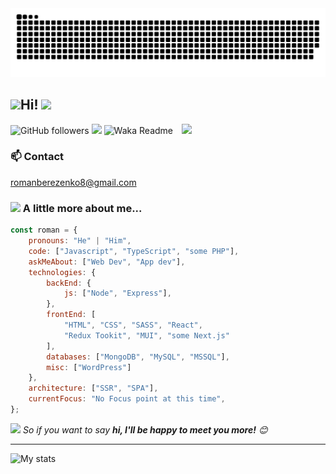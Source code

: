 <div align="center">
  <img src="https://raw.githubusercontent.com/1999AZZAR/1999AZZAR/readme/resources/img/grid-snake.svg"
     alt="snake" />
</div>

<h2><img src="https://emojis.slackmojis.com/emojis/images/1531849430/4246/blob-sunglasses.gif?1531849430" width="30"/>Hi! <img src="https://media.giphy.com/media/12oufCB0MyZ1Go/giphy.gif" width="50"></h2>
<img align='right' src="https://media.giphy.com/media/M9gbBd9nbDrOTu1Mqx/giphy.gif" width="230">

![GitHub followers](https://img.shields.io/github/followers/berezenko04?label=Follow&style=social)
![](https://komarev.com/ghpvc/?username=berezenko04)
![Waka Readme](https://github.com/anmol098/anmol098/workflows/Waka%20Readme/badge.svg)

### 📫 Contact

romanberezenko8@gmail.com


### <img src="https://media.giphy.com/media/VgCDAzcKvsR6OM0uWg/giphy.gif" width="50"> A little more about me...  

```javascript
const roman = {
    pronouns: "He" | "Him",
    code: ["Javascript", "TypeScript", "some PHP"],
    askMeAbout: ["Web Dev", "App dev"],
    technologies: {
        backEnd: {
            js: ["Node", "Express"],
        },
        frontEnd: [
            "HTML", "CSS", "SASS", "React", 
            "Redux Tookit", "MUI", "some Next.js"     
        ],
        databases: ["MongoDB", "MySQL", "MSSQL"],
        misc: ["WordPress"]
    },
    architecture: ["SSR", "SPA"],
    currentFocus: "No Focus point at this time",
};
```

<img src="https://media.giphy.com/media/LnQjpWaON8nhr21vNW/giphy.gif" width="60"> <em>So if you want to say <b>hi, I'll be happy to meet you more!</b> 😊</em>

---

![My stats](https://github-readme-stats.vercel.app/api?username=berezenko04&show_icons=true&theme=synthwave)

